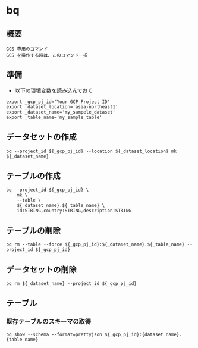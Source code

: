 # bq

## 概要

```
GCS 専用のコマンド
GCS を操作する時は、このコマンド一択
```

## 準備

+ 以下の環境変数を読み込んでおく

```
export _gcp_pj_id='Your GCP Project ID'
export _dataset_location='asia-northeast1'
export _dataset_name='my_sampele_dataset'
export _table_name='my_sample_table'
```

## データセットの作成

```
bq --project_id ${_gcp_pj_id} --location ${_dataset_location} mk ${_dataset_name}
```

## テーブルの作成

```
bq --project_id ${_gcp_pj_id} \
    mk \
    --table \
    ${_dataset_name}.${_table_name} \
    id:STRING,country:STRING,description:STRING
```

## テーブルの削除

```
bq rm --table --force ${_gcp_pj_id}:${_dataset_name}.${_table_name} --project_id ${_gcp_pj_id}
```

## データセットの削除

```
bq rm ${_dataset_name} --project_id ${_gcp_pj_id}
```

## テーブル

### 既存テーブルのスキーマの取得

```
bq show --schema --format=prettyjson ${_gcp_pj_id}:{dataset name}.{table name}
```

